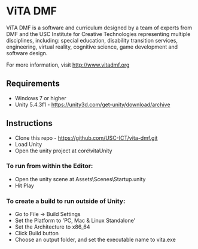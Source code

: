 # ViTA DMF

ViTA DMF is a software and curriculum designed by a team of experts from DMF 
and the USC Institute for Creative Technologies representing multiple 
disciplines, including: special education, disability transition services, 
engineering, virtual reality, cognitive science, game development and software design.

For more information, visit http://www.vitadmf.org


## Requirements

- Windows 7 or higher
- Unity 5.4.3f1 - https://unity3d.com/get-unity/download/archive

## Instructions

- Clone this repo - https://github.com/USC-ICT/vita-dmf.git
- Load Unity
- Open the unity project at core\vitaUnity

### To run from within the Editor:

- Open the unity scene at Assets\Scenes\Startup.unity
- Hit Play

### To create a build to run outside of Unity:

- Go to File -> Build Settings
- Set the Platform to 'PC, Mac & Linux Standalone'
- Set the Architecture to x86_64
- Click Build button
- Choose an output folder, and set the executable name to vita.exe
